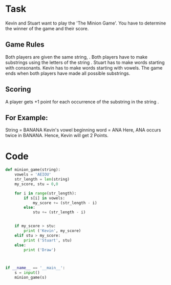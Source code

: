 # Task 
Kevin and Stuart want to play the 'The Minion Game'. You have to determine the winner of the game and their score.

## Game Rules
Both players are given the same string, .
Both players have to make substrings using the letters of the string .
Stuart has to make words starting with consonants.
Kevin has to make words starting with vowels.
The game ends when both players have made all possible substrings.

## Scoring
A player gets +1 point for each occurrence of the substring in the string .

## For Example:
String  = BANANA
Kevin's vowel beginning word = ANA
Here, ANA occurs twice in BANANA. Hence, Kevin will get 2 Points.

# Code 
```python 
def minion_game(string):
    vowels = 'AEIOU'
    str_length = len(string)
    my_score, stu = 0,0

    for i in range(str_length):
        if s[i] in vowels:
            my_score += (str_length - i)
        else:
            stu += (str_length - i)


    if my_score > stu:
        print ('Kevin', my_score)
    elif stu > my_score: 
        print ('Stuart', stu)
    else:
        print ('Draw')



if __name__ == '__main__':
    s = input()
    minion_game(s)
```
